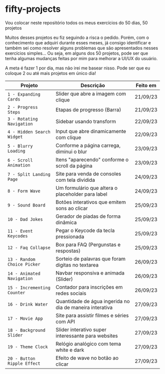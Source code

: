# fifty-projects

Vou colocar neste repositório todos os meus exercícios do 50 dias, 50 projetos

Muitos desses projetos eu fiz seguindo a risca o pedido. Porém, com o conhecimento que adquiri durante esses meses, já consigo identificar e também sei como resolver alguns problemas que são apresentados nesses exercícios simples... Ou seja, em alguns dos 50 projetos, pode ser que tenha algumas mudanças feitas por mim para melhorar a UI/UX do usuário.

A meta é fazer 1 por dia, mas não irei me basear nisso. Pode ser que eu coloque 2 ou até mais projetos em único dia!

| Projeto | Descrição | Feito em |
| --- | --- | --- |
| `1 - Expanding Cards` | Slider que abre a imagem com clique | 21/09/23 |
| `2 - Progress Steps` | Etapas de progresso (Barra) | 21/09/23 |
| `3 - Rotating Navigation` | Sidebar usando transform | 22/09/23 |
| `4 - Hidden Search Widget` | Input que abre dinamicamente com clique | 22/09/23 |
| `5 - Blurry Loading` | Conforme a página carrega, diminui o blur | 23/09/23 |
| `6 - Scroll Animation` | Itens "aparecendo" conforme o scroll da página | 23/09/23 |
| `7 - Split Landing Page` | Site para venda de consoles com tela dividida | 24/09/23 |
| `8 - Form Wave` | Um formulário que altera o placeholder para label | 24/09/23 |
| `9 - Sound Board` | Botões interativos que emitem sons ao clicar | 25/09/23 |
| `10 - Dad Jokes` | Gerador de piadas de forma dinâmica | 25/09/23 |
| `11 - Event Keycodes` | Pegar o Keycode da tecla pressionada | 25/09/23 |
| `12 - Faq Collapse` | Box para FAQ (Pergunstas e respostas) | 25/09/23 |
| `13 - Random Choice Picker` | Sorteio de palavras que foram digitas no textarea | 26/09/23 |
| `14 - Animated Navigation` | Navbar responsiva e animada (Slider) | 26/09/23 |
| `15 - Incrementing Counter` | Contador para inscrições em redes sociais | 26/09/23 |
| `16 - Drink Water` | Quantidade de água ingerida no dia de maneira interativa | 27/09/23 |
| `17 - Movie App` | Site para assistir filmes e séries com API | 27/09/23 |
| `18 - Background Slider` | Slider interativo super interessante para websites | 27/09/23 |
| `19 - Theme Clock` | Relógio analógico com tema white e dark | 27/09/23 |
| `20 - Button Ripple Effect` | Efeito de wave no botão ao clicar | 27/09/23 | <!-- Parece muito com aqueles de framework css -->

<!--
| `` | x | x |
-->



